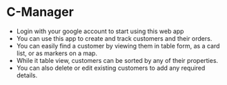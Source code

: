 # C-Manager

- Login with your google account to start using this web app
- You can use this app to create and track customers and their orders.
- You can easily find a customer by viewing them in table form, as a card list, or as markers on a map.
- While it table view, customers can be sorted by any of their properties.
- You can also delete or edit existing customers to add any required details.
